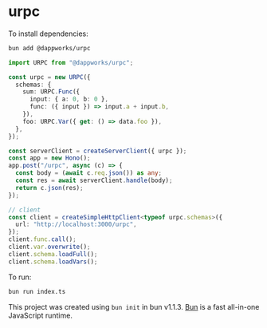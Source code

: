# urpc

To install dependencies:

```bash
bun add @dappworks/urpc
```

```ts
import URPC from "@dappworks/urpc";

const urpc = new URPC({
  schemas: {
    sum: URPC.Func({
      input: { a: 0, b: 0 },
      func: ({ input }) => input.a + input.b,
    }),
    foo: URPC.Var({ get: () => data.foo }),
  },
});

const serverClient = createServerClient({ urpc });
const app = new Hono();
app.post("/urpc", async (c) => {
  const body = (await c.req.json()) as any;
  const res = await serverClient.handle(body);
  return c.json(res);
});

// client
const client = createSimpleHttpClient<typeof urpc.schemas>({
  url: "http://localhost:3000/urpc",
});
client.func.call();
client.var.overwrite();
client.schema.loadFull();
client.schema.loadVars();
```

To run:

```bash
bun run index.ts
```

This project was created using `bun init` in bun v1.1.3. [Bun](https://bun.sh) is a fast all-in-one JavaScript runtime.
